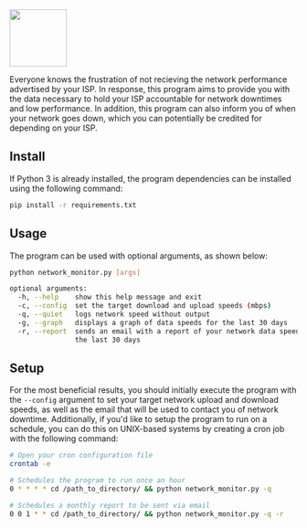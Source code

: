 <img src="https://user-images.githubusercontent.com/16360374/39081232-8f0e5384-44f2-11e8-83ac-59730ecd106a.png" height="100"/>

Everyone knows the frustration of not recieving the network performance advertised by your ISP. In response, this program aims to provide you with the data necessary to hold your ISP accountable for network downtimes and low performance.
In addition, this program can also inform you of when your network goes down, which you can potentially be credited for depending on your ISP.

## Install
If Python 3 is already installed, the program dependencies can be installed using the following command:
```sh
pip install -r requirements.txt
```

## Usage
The program can be used with optional arguments, as shown below:
```sh
python network_monitor.py [args]

optional arguments:
  -h, --help    show this help message and exit
  -c, --config  set the target download and upload speeds (mbps)
  -q, --quiet   logs network speed without output
  -g, --graph   displays a graph of data speeds for the last 30 days
  -r, --report  sends an email with a report of your network data speeds for
                the last 30 days
```


## Setup
For the most beneficial results, you should initially execute the program with the `--config` argument to set your target network upload and download speeds, as well as the email that will be used to contact you of network downtime.
Additionally, if you'd like to setup the program to run on a schedule, you can do this on UNIX-based systems by creating a cron job with the following command:

```sh
# Open your cron configuration file
crontab -e

# Schedules the program to run once an hour
0 * * * * cd /path_to_directory/ && python network_monitor.py -q

# Schedules a monthly report to be sent via email
0 0 1 * * cd /path_to_directory/ && python network_monitor.py -q -r
```

